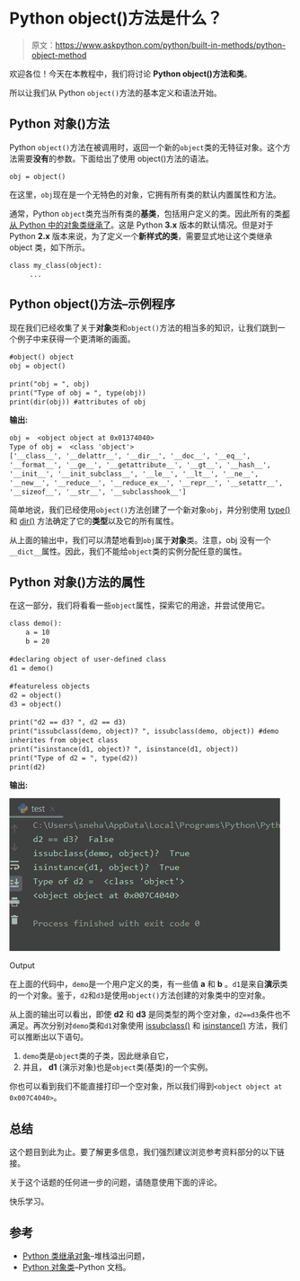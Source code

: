 # Python object()方法是什么？

> 原文：<https://www.askpython.com/python/built-in-methods/python-object-method>

欢迎各位！今天在本教程中，我们将讨论 **Python object()方法和类**。

所以让我们从 Python `object()`方法的基本定义和语法开始。

## **Python 对象**()方法

Python `object()`方法在被调用时，返回一个新的`object`类的无特征对象。这个方法需要**没有**的参数。下面给出了使用 object()方法的语法。

```
obj = object()

```

在这里，`obj`现在是一个无特色的对象，它拥有所有类的默认内置属性和方法。

通常，Python `object`类充当所有类的**基类**，包括用户定义的类。因此所有的类[都从 Python 中的对象类继承了](https://www.askpython.com/python/oops/inheritance-in-python)。这是 Python **3.x** 版本的默认情况。但是对于 Python **2.x** 版本来说，为了定义一个**新样式的类**，需要显式地让这个类继承 object 类，如下所示。

```
class my_class(object):
     ...

```

## Python object()方法–示例程序

现在我们已经收集了关于**对象**类和`object()`方法的相当多的知识，让我们跳到一个例子中来获得一个更清晰的画面。

```
#object() object
obj = object()

print("obj = ", obj)
print("Type of obj = ", type(obj))
print(dir(obj)) #attributes of obj

```

**输出:**

```
obj =  <object object at 0x01374040>
Type of obj =  <class 'object'>
['__class__', '__delattr__', '__dir__', '__doc__', '__eq__', '__format__', '__ge__', '__getattribute__', '__gt__', '__hash__', '__init__', '__init_subclass__', '__le__', '__lt__', '__ne__', '__new__', '__reduce__', '__reduce_ex__', '__repr__', '__setattr__', '__sizeof__', '__str__', '__subclasshook__']

```

简单地说，我们已经使用`object()`方法创建了一个新对象`obj`，并分别使用 [type()](https://www.askpython.com/python/built-in-methods/python-type-function) 和 [dir()](https://www.askpython.com/python/built-in-methods/python-dir-method) 方法确定了它的**类型**以及它的所有属性。

从上面的输出中，我们可以清楚地看到`obj`属于**对象**类。注意，obj 没有一个`__dict__`属性。因此，我们不能给`object`类的实例分配任意的属性。

## Python 对象()方法的属性

在这一部分，我们将看看一些`object`属性，探索它的用途，并尝试使用它。

```
class demo():
    a = 10
    b = 20

#declaring object of user-defined class
d1 = demo()

#featureless objects
d2 = object() 
d3 = object()

print("d2 == d3? ", d2 == d3)
print("issubclass(demo, object)? ", issubclass(demo, object)) #demo inherites from object class
print("isinstance(d1, object)? ", isinstance(d1, object))
print("Type of d2 = ", type(d2))
print(d2)

```

**输出:**

![Object Output](img/209c7afde2df365803c481324d982c24.png)

Output

在上面的代码中，`demo`是一个用户定义的类，有一些值 **a** 和 **b** 。`d1`是来自**演示**类的一个对象。鉴于，`d2`和`d3`是使用`object()`方法创建的对象类中的空对象。

从上面的输出可以看出，即使 **d2** 和 **d3** 是同类型的两个空对象，`d2==d3`条件也不满足。再次分别对`demo`类和`d1`对象使用 [issubclass()](https://www.askpython.com/python/built-in-methods/python-issubclass-method) 和 [isinstance()](https://www.askpython.com/python/built-in-methods/python-isinstance) 方法，我们可以推断出以下语句。

1.  `demo`类是`object`类的子类，因此继承自它，
2.  并且， **d1** (演示对象)也是`object`类(基类)的一个实例。

你也可以看到我们不能直接打印一个空对象，所以我们得到`<object object at 0x007C4040>`。

## 总结

这个题目到此为止。要了解更多信息，我们强烈建议浏览参考资料部分的以下链接。

关于这个话题的任何进一步的问题，请随意使用下面的评论。

快乐学习。

## 参考

*   [Python 类继承对象](https://stackoverflow.com/questions/4015417/why-do-python-classes-inherit-object)–堆栈溢出问题，
*   [Python 对象类](https://docs.python.org/3/library/functions.html?highlight=object#object)–Python 文档。